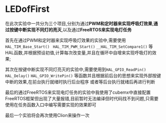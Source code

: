 # LEDofFirst

在此次实验中一共分为三个项目,分别为通过**PWM和定时器来实现呼吸灯效果**,**通过按键中断实现不同灯的亮灭**,以及通过**FreeRTOS来实现电灯任务** 

首先在通过PWM和定时器来实现呼吸灯效果的实验中,需要使用``` HAL_TIM_Base_Start()``` ``` HAL_TIM_PWM_Start()``` ```__HAL_TIM_SetCompare1()``` 等HAL函数,并根据预设初值,计算每次改变量,并且在循环中自增来实现呼吸灯的效果;

其次在按键中断实现不同灯亮灭的实验中,需要使用到```HAL_GPIO_ReadPin()``` ```HAL_Delay()``` ```HAL_GPIO_WritePin()``` 等函数并且根据前后台的思想来实现外部按键中断的效果,在前台执行就绪时执行后台程序 或者等后台执行就绪后再进行判断

最后的通过FreeRTOS来实现电灯任务的实验中我使用了cubemx中直接配置FreeRTOS框架但出现了大量报错,目前暂时无法编译但时代码找不到问题,只需要使用在任务函数入口中编写需要实现的效果即可

最后一个实验将会再次使用Clion来操作一次
